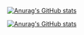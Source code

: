 [![Anurag's GitHub stats](https://github-readme-stats.vercel.app/api?username=H-Ghadirian&count_private=true&hide=stars&show_icons=true&theme=tokyonight&include_all_commits=true)](https://github.com/anuraghazra/github-readme-stats)


[![Anurag's GitHub stats](https://github-readme-stats.vercel.app/api?username=HamedGh&count_private=true&hide=stars&show_icons=true&theme=tokyonight&include_all_commits=true)](https://github.com/anuraghazra/github-readme-stats)
